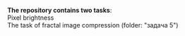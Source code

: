 **The repository contains two tasks**: \
Pixel brightness \
The task of fractal image compression (folder: "задача 5")
